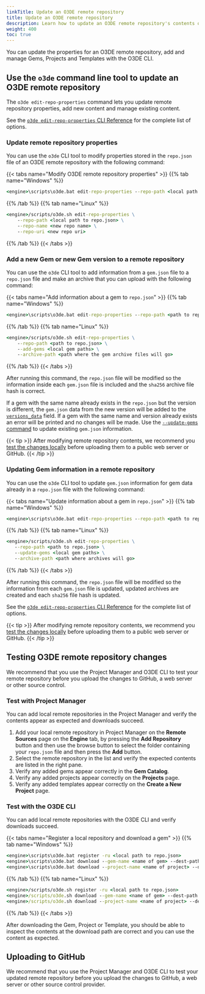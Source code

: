 ```yaml
---
linkTitle: Update an O3DE remote repository
title: Update an O3DE remote repository
description: Learn how to update an O3DE remote repository's contents or meta data.
weight: 400
toc: true
---
```


You can update the properties for an O3DE remote repository, add and manage Gems, Projects and Templates with the O3DE CLI.


## Use the `o3de` command line tool to update an O3DE remote repository

The `o3de edit-repo-properties` command lets you update remote repository properties, add new content and manage existing content.

See the [`o3de edit-repo-properties` CLI Reference](/docs/user-guide/project-config/cli-reference/#edit-repo-properties) for the complete list of options.

### Update remote repository properties

You can use the `o3de` CLI tool to modify properties stored in the `repo.json` file of an O3DE remote repository with the following command:

{{< tabs name="Modify O3DE remote repository properties" >}}
{{% tab name="Windows" %}}

```cmd
<engine>\scripts\o3de.bat edit-repo-properties --repo-path <local path to repo.json> --repo-name <new repo name> --repo-uri <new repo uri>
```

{{% /tab %}}
{{% tab name="Linux" %}}

```cmd
<engine>/scripts/o3de.sh edit-repo-properties \
    --repo-path <local path to repo.json> \
    --repo-name <new repo name> \
    --repo-uri <new repo uri>
```

{{% /tab %}}
{{< /tabs >}}


### Add a new Gem or new Gem version to a remote repository

You can use the `o3de` CLI tool to add information from a `gem.json` file to a `repo.json` file and make an archive that you can upload with the following command:

{{< tabs name="Add information about a gem to `repo.json`" >}}
{{% tab name="Windows" %}}

```cmd
<engine>\scripts\o3de.bat edit-repo-properties --repo-path <path to repo.json> --add-gems <local gem paths> --archive-path <path where the gem archive files will go>
```

{{% /tab %}}
{{% tab name="Linux" %}}

```cmd
<engine>/scripts/o3de.sh edit-repo-properties \
    --repo-path <path to repo.json> \
    --add-gems <local gem paths> \
    --archive-path <path where the gem archive files will go>
```

{{% /tab %}}
{{< /tabs >}}

After running this command, the `repo.json` file will be modified so the information inside each `gem.json` file is included and the `sha256` archive file hash is correct.

If a gem with the same name already exists in the `repo.json` but the version is different, the `gem.json` data from the new version will be added to the [`versions_data`](/docs/user-guide/programming/gems/manifest/#gemjson-manifest-contents) field.  If a gem with the same name and version already exists an error will be printed and no changes will be made.  Use the [`--update-gems` command](#updating-gem-information-in-a-remote-repository) to update existing `gem.json` information.


{{< tip >}}
After modifying remote repository contents, we recommend you [test the changes locally](#testing-o3de-remote-repository-changes) before uploading them to a public web server or GitHub.
{{< /tip >}}

### Updating Gem information in a remote repository

You can use the `o3de` CLI tool to update `gem.json` information for gem data already in a `repo.json` file with the following command:

{{< tabs name="Update information about a gem in `repo.json`" >}}
{{% tab name="Windows" %}}

```cmd
<engine>\scripts\o3de.bat edit-repo-properties --repo-path <path to repo.json> --update-gems <local gem paths> --archive-path <path where archives will go>
```

{{% /tab %}}
{{% tab name="Linux" %}}

```cmd
<engine>/scripts/o3de.sh edit-repo-properties \
   --repo-path <path to repo.json> \
   --update-gems <local gem paths> \
   --archive-path <path where archives will go>
```

{{% /tab %}}
{{< /tabs >}}

After running this command, the `repo.json` file will be modified so the information from each `gem.json` file is updated, updated archives are created and each `sha256` file hash is updated.

See the [`o3de edit-repo-properties` CLI Reference](/docs/user-guide/project-config/cli-reference/#edit-repo-properties) for the complete list of options.

{{< tip >}}
After modifying remote repository contents, we recommend you [test the changes locally](#testing-o3de-remote-repository-changes) before uploading them to a public web server or GitHub.
{{< /tip >}}


## Testing O3DE remote repository changes

We recommend that you use the Project Manager and O3DE CLI to test your remote repository before you upload the changes to GitHub, a web server or other source control.

### Test with Project Manager

You can add local remote repositories in the Project Manager and verify the contents appear as expected and downloads succeed.
1. Add your local remote repository in Project Manager on the **Remote Sources** page on the **Engine** tab, by pressing the **Add Repository** button and then use the browse button to select the folder containing your `repo.json` file and then press the **Add** button.
1. Select the remote repository in the list and verify the expected contents are listed in the right pane.
1. Verify any added gems appear correctly in the **Gem Catalog**.
1. Verify any added projects appear correctly on the **Projects** page.
1. Verify any added templates appear correctly on the **Create a New Project** page.

### Test with the O3DE CLI 

You can add local remote repositories with the O3DE CLI and verify downloads succeed.

{{< tabs name="Register a local repository and download a gem" >}}
{{% tab name="Windows" %}}

```cmd
<engine>\scripts\o3de.bat register -ru <local path to repo.json>
<engine>\scripts\o3de.bat download --gem-name <name of gem> --dest-path <download path>
<engine>\scripts\o3de.bat download --project-name <name of project> --dest-path <download path>
```

{{% /tab %}}
{{% tab name="Linux" %}}

```cmd
<engine>/scripts/o3de.sh register -ru <local path to repo.json>
<engine>/scripts/o3de.sh download --gem-name <name of gem> --dest-path <download path>
<engine>/scripts/o3de.sh download --project-name <name of project> --dest-path <download path>
```

{{% /tab %}}
{{< /tabs >}}

After downloading the Gem, Project or Template, you should be able to inspect the contents at the download path are correct and you can use the content as expected. 

## Uploading to GitHub

We recommend that you use the Project Manager and O3DE CLI to test your updated remote repository before you upload the changes to GitHub, a web server or other source control provider.
